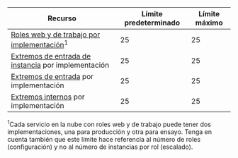 Recurso|Límite predeterminado|Límite máximo
---|---|---
[Roles web y de trabajo por implementación](../articles/cloud-services/fundamentals-application-models.md#tellmecs)<sup>1</sup>|25|25
[Extremos de entrada de instancia](http://msdn.microsoft.com/library/gg557552.aspx#InstanceInputEndpoint) por implementación|25|25
[Extremos de entrada](http://msdn.microsoft.com/library/gg557552.aspx#InputEndpoint) por implementación|25|25
[Extremos internos](http://msdn.microsoft.com/library/gg557552.aspx#InternalEndpoint) por implementación|25|25

<sup>1</sup>Cada servicio en la nube con roles web y de trabajo puede tener dos implementaciones, una para producción y otra para ensayo. Tenga en cuenta también que este límite hace referencia al número de roles (configuración) y no al número de instancias por rol (escalado).

<!---HONumber=AcomDC_0211_2016-->